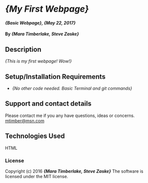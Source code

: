 # _{My First Webpage}_

#### _{Basic Webpage}, {May 22, 2017}_

#### By _**{Mara Timberlake, Steve Zaske}**_

## Description

_{This is my first webpage! Wow!}_

## Setup/Installation Requirements

* _{No other code needed. Basic Terminal and git commands}_

## Support and contact details

Please contact me if you any have questions, ideas or concerns.  mtimber@msn.com

## Technologies Used

HTML

### License

Copyright (c) 2016 **_{Mara Timberlake, Steve Zaske}_**
The software is licensed under the MIT license.
